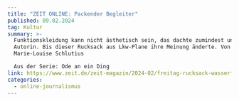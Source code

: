 ```yaml
---
title: "ZEIT ONLINE: Packender Begleiter"
published: 09.02.2024
tag: Kultur
summary: >-
  Funktionskleidung kann nicht ästhetisch sein, das dachte zumindest unsere
  Autorin. Bis dieser Rucksack aus Lkw-Plane ihre Meinung änderte. Von
  Marie-Louise Schlutius

  Aus der Serie: Ode an ein Ding
link: https://www.zeit.de/zeit-magazin/2024-02/freitag-rucksack-wasserfest-f253-kowalski
categories:
  - online-journalismus
---
```

